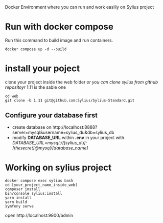 
Docker Environment where you can run and work easilly on Sylius project

# Run with docker compose
Run this command to build image and run containers.
```
docker compose up -d --build
```

# install your poject 
clone your project inside the web folder
*or you can clone sylius from github repositoyr* 1.11 is the sable one
```
cd web
git clone -b 1.11 git@github.com:Sylius/Sylius-Standard.git

```

## Configure your database first 
- create database on http://localhost:8888?server=mysql&username=sylius_du&db=sylius_db
- modify **DATABASE_URL** within **.env** in your project with *DATABASE_URL=mysql://[sylius_du]:[thesecret]@mysql/[database_name]*


# Working on sylius project

```
docker compose exec sylius bash
cd [your_project_name_inside_web]
composer install
bin/console sylius:install
yarn install
yarn build
symfony serve
```

open http://localhost:9900/admin